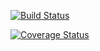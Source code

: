 [![Build Status](https://travis-ci.org/mluukkai/ohtutesti16.svg?branch=master)](https://travis-ci.org/mluukkai/ohtutesti16)

[![Coverage Status](https://coveralls.io/repos/github/surakkaj/ohtu-viikko1/badge.svg?branch=master)](https://coveralls.io/github/surakkaj/ohtu-viikko1?branch=master)